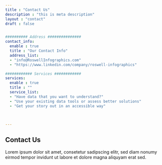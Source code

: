 ```yaml
---
title : "Contact Us"
description : "this is meta description"
layout : "contact"
draft : false


########## Address ###############
contact_info:
  enable : true
  title : "Our Contact Info"
  address_list:
  - "info@RoswellInfographics.com"
  - "https://www.linkedin.com/company/roswell-infographics"

############ Services ############
services:
  enable : true
  title : ""
  service_list:
  - "Have data that you want to understand?"
  - "Use your existing data tools or assess better solutions"
  - "Get your story out in an accessible way"
    
    
    
---
```


## Contact **Us**
Lorem ipsum dolor sit amet, consetetur sadipscing elitr, sed diam nonumy eirmod tempor invidunt ut labore et dolore magna aliquyam erat sed.
